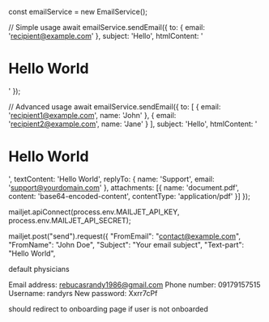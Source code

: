 const emailService = new EmailService();

// Simple usage
await emailService.sendEmail({
  to: { email: 'recipient@example.com' },
  subject: 'Hello',
  htmlContent: '<h1>Hello World</h1>'
});

// Advanced usage
await emailService.sendEmail({
  to: [
    { email: 'recipient1@example.com', name: 'John' },
    { email: 'recipient2@example.com', name: 'Jane' }
  ],
  subject: 'Hello',
  htmlContent: '<h1>Hello World</h1>',
  textContent: 'Hello World',
  replyTo: {
    name: 'Support',
    email: 'support@yourdomain.com'
  },
  attachments: [{
    name: 'document.pdf',
    content: 'base64-encoded-content',
    contentType: 'application/pdf'
  }]
});

mailjet.apiConnect(process.env.MAILJET_API_KEY, process.env.MAILJET_API_SECRET);

mailjet.post("send").request({
  "FromEmail": "contact@example.com",
  "FromName": "John Doe",
  "Subject": "Your email subject",
  "Text-part": "Hello World",

  default physicians


  Email address: rebucasrandy1986@gmail.com
Phone number: 09179157515
Username: randyrs
New password: Xxrr7cPf

should redirect to onboarding page if user is not onboarded